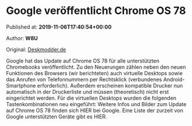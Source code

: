 
# Google veröffentlicht Chrome OS 78

Published at: **2019-11-06T17:40:54+00:00**

Author: **W8U**

Original: [Deskmodder.de](https://www.deskmodder.de/blog/2019/11/06/google-veroeffentlicht-chrome-os-78/)

Google hat das Update auf Chrome OS 78 für alle unterstützten Chromebooks veröffentlicht. Zu den Neuerungen zählen neben den neuen Funktionen des Browsers (wir berichteten) auch virtuelle Desktops sowie das Anrufen von Telefonnummern per Rechtsklick (verbundenes Android-Smartphone erforderlich). Außerdem erscheinen kompatible Drucker nun automatisch in der Druckerliste und müssen (theoretisch) nicht erst eingerichtet werden.
Für die virtuellen Desktops wurden die folgenden Tastenkombinationen neu eingeführt:
Weitere Infos und Bilder zum Update auf Chrome OS 78 finden sich HIER bei Google. Eine Liste der zurzeit von Google unterstützten Geräte gibt es HIER.
